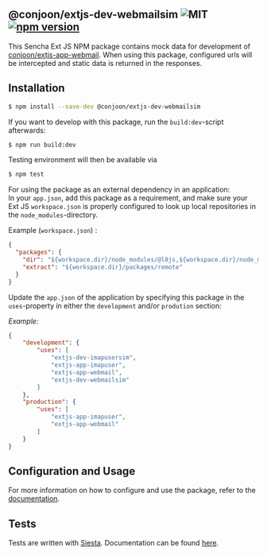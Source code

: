 ## @conjoon/extjs-dev-webmailsim ![MIT](https://img.shields.io/npm/l/@conjoon/extjs-dev-webmailsim) [![npm version](https://badge.fury.io/js/@conjoon%2Fextjs-dev-webmailsim.svg)](https://badge.fury.io/js/@conjoon%2Fextjs-dev-webmailsim)

This Sencha Ext JS NPM package contains mock data for development of [conjoon/extjs-app-webmail](https://github.com/conjoon/extjs-app-webmail).
When using this package, configured urls will be intercepted and static data is returned in
the responses.

## Installation
```bash
$ npm install --save-dev @conjoon/extjs-dev-webmailsim  
```

If you want to develop with this package, run the `build:dev`-script afterwards:
```bash
$ npm run build:dev
```
Testing environment will then be available via

```bash
$ npm test
```

For using the package as an external dependency in an application:
<br>
In your `app.json`, add this package as a requirement, and make sure your Ext JS `workspace.json`
is properly configured to look up local repositories in the `node_modules`-directory.

Example (`workspace.json`) :
```json 
{
  "packages": {
    "dir": "${workspace.dir}/node_modules/@l8js,${workspace.dir}/node_modules/@conjoon,${workspace.dir}/node_modules/@coon-js,${workspace.dir}/packages/local,${workspace.dir}/packages,${workspace.dir}/node_modules/@sencha/ext-${toolkit.name},${workspace.dir}/node_modules/@sencha/ext-${toolkit.name}-treegrid,${workspace.dir}/node_modules/@sencha/ext-${toolkit.name}-theme-base,${workspace.dir}/node_modules/@sencha/ext-${toolkit.name}-theme-ios,${workspace.dir}/node_modules/@sencha/ext-${toolkit.name}-theme-material,${workspace.dir}/node_modules/@sencha/ext-${toolkit.name}-theme-aria,${workspace.dir}/node_modules/@sencha/ext-${toolkit.name}-theme-neutral,${workspace.dir}/node_modules/@sencha/ext-${toolkit.name}-theme-classic,${workspace.dir}/node_modules/@sencha/ext-${toolkit.name}-theme-gray,${workspace.dir}/node_modules/@sencha/ext-${toolkit.name}-theme-crisp,${workspace.dir}/node_modules/@sencha/ext-${toolkit.name}-theme-crisp-touch,${workspace.dir}/node_modules/@sencha/ext-${toolkit.name}-theme-neptune,${workspace.dir}/node_modules/@sencha/ext-${toolkit.name}-theme-neptune-touch,${workspace.dir}/node_modules/@sencha/ext-${toolkit.name}-theme-triton,${workspace.dir}/node_modules/@sencha/ext-${toolkit.name}-theme-graphite,${workspace.dir}/node_modules/@sencha/ext-${toolkit.name}-theme-material,${workspace.dir}/node_modules/@sencha/ext-calendar,${workspace.dir}/node_modules/@sencha/ext-charts,${workspace.dir}/node_modules/@sencha/ext-d3,${workspace.dir}/node_modules/@sencha/ext-exporter,${workspace.dir}/node_modules/@sencha/ext-pivot,${workspace.dir}/node_modules/@sencha/ext-pivot-d3,${workspace.dir}/node_modules/@sencha/ext-ux,${workspace.dir}/node_modules/@sencha/ext-font-ios",
    "extract": "${workspace.dir}/packages/remote"
  }
}
```
Update the `app.json` of the application by specifying this package in the `uses`-property in
either the `development` and/or `prodution` section:

*Example:*
```json
{
    "development": {
        "uses": [
            "extjs-dev-imapusersim",
            "extjs-app-imapuser",
            "extjs-app-webmail",
            "extjs-dev-webmailsim"
        ]
    },
    "production": {
        "uses": [
            "extjs-app-imapuser",
            "extjs-app-webmail"
        ]
    }
}
```


## Configuration and Usage
For more information on how to configure and use the package, refer to the [documentation](./docs/README.md).

## Tests
Tests are written with [Siesta](https://bryntum.com/siesta). Documentation can be found [here](./tests/README.md).